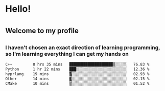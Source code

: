 
<h1>Hello!<h1>
<h2>Welcome to my profile<h2>
<h3>I haven't chosen an exact direction of learning programming, so I'm learning everything I can get my hands on</h3>

<!--START_SECTION:waka-->

```txt
C++         8 hrs 35 mins   ███████████████████▒░░░░░   76.83 %
Python      1 hr 22 mins    ███░░░░░░░░░░░░░░░░░░░░░░   12.36 %
hyprlang    19 mins         ▓░░░░░░░░░░░░░░░░░░░░░░░░   02.93 %
Other       14 mins         ▓░░░░░░░░░░░░░░░░░░░░░░░░   02.15 %
CMake       10 mins         ▒░░░░░░░░░░░░░░░░░░░░░░░░   01.52 %
```

<!--END_SECTION:waka-->
